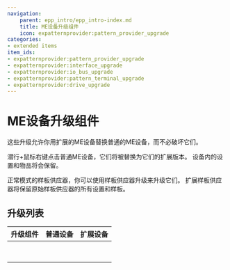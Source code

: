 ```yaml
---
navigation:
    parent: epp_intro/epp_intro-index.md
    title: ME设备升级组件
    icon: expatternprovider:pattern_provider_upgrade
categories:
- extended items
item_ids:
- expatternprovider:pattern_provider_upgrade
- expatternprovider:interface_upgrade
- expatternprovider:io_bus_upgrade
- expatternprovider:pattern_terminal_upgrade
- expatternprovider:drive_upgrade
---
```


# ME设备升级组件

这些升级允许你用扩展的ME设备替换普通的ME设备，而不必破坏它们。

<Row>
<ItemImage id="expatternprovider:pattern_provider_upgrade" scale="4"></ItemImage>
<ItemImage id="expatternprovider:interface_upgrade" scale="4"></ItemImage>
<ItemImage id="expatternprovider:io_bus_upgrade" scale="4"></ItemImage>
<ItemImage id="expatternprovider:pattern_terminal_upgrade" scale="4"></ItemImage>
<ItemImage id="expatternprovider:drive_upgrade" scale="4"></ItemImage>
</Row>

潜行+鼠标右键点击普通ME设备，它们将被替换为它们的扩展版本。
设备内的设置和物品将会保留。

<GameScene zoom="6" background="transparent">
  <ImportStructure src="../structure/upgrade_show_1.snbt"></ImportStructure>
  <BoxAnnotation color="#ffffff" min="1 0 0" max="4 1 1">
        正常模式的样板供应器，你可以使用样板供应器升级来升级它们。
        <ItemImage id="expatternprovider:pattern_provider_upgrade" scale="2"></ItemImage>
  </BoxAnnotation>
</GameScene>
<GameScene zoom="6" background="transparent">
  <ImportStructure src="../structure/upgrade_show_2.snbt"></ImportStructure>
  <BoxAnnotation color="#ffffff" min="1 0 0" max="4 1 1">
        扩展样板供应器将保留原始样板供应器的所有设置和样板。
  </BoxAnnotation>
</GameScene>

## 升级列表

|                                       升级组件                                        |                                普通设备                                |                                       扩展设备                                        |
| :-------------------------------------------------------------------------------: | :----------------------------------------------------------------: | :-------------------------------------------------------------------------------: |
| <ItemImage id="expatternprovider:pattern_provider_upgrade" scale="3"></ItemImage> |    <ItemImage id="ae2:pattern_provider" scale="3"></ItemImage>     |   <ItemImage id="expatternprovider:ex_pattern_provider" scale="3"></ItemImage>    |
| <ItemImage id="expatternprovider:pattern_provider_upgrade" scale="3"></ItemImage> | <ItemImage id="ae2:cable_pattern_provider" scale="3"></ItemImage>  | <ItemImage id="expatternprovider:ex_pattern_provider_part" scale="3"></ItemImage> |
|    <ItemImage id="expatternprovider:interface_upgrade" scale="3"></ItemImage>     |        <ItemImage id="ae2:interface" scale="3"></ItemImage>        |       <ItemImage id="expatternprovider:ex_interface" scale="3"></ItemImage>       |
|    <ItemImage id="expatternprovider:interface_upgrade" scale="3"></ItemImage>     |     <ItemImage id="ae2:cable_interface" scale="3"></ItemImage>     |    <ItemImage id="expatternprovider:ex_interface_part" scale="3"></ItemImage>     |
|      <ItemImage id="expatternprovider:io_bus_upgrade" scale="3"></ItemImage>      |       <ItemImage id="ae2:import_bus" scale="3"></ItemImage>        |    <ItemImage id="expatternprovider:ex_import_bus_part" scale="3"></ItemImage>    |
|      <ItemImage id="expatternprovider:io_bus_upgrade" scale="3"></ItemImage>      |       <ItemImage id="ae2:export_bus" scale="3"></ItemImage>        |    <ItemImage id="expatternprovider:ex_export_bus_part" scale="3"></ItemImage>    |
| <ItemImage id="expatternprovider:pattern_terminal_upgrade" scale="3"></ItemImage> | <ItemImage id="ae2:pattern_access_terminal" scale="3"></ItemImage> |  <ItemImage id="expatternprovider:ex_pattern_access_part" scale="3"></ItemImage>  |
|      <ItemImage id="expatternprovider:drive_upgrade" scale="3"></ItemImage>       |          <ItemImage id="ae2:drive" scale="3"></ItemImage>          |         <ItemImage id="expatternprovider:ex_drive" scale="3"></ItemImage>         |
